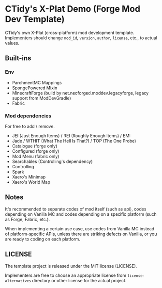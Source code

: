 # CTidy's X-Plat Demo (Forge Mod Dev Template)

CTidy's own X-Plat (cross-platform) mod development template. Implementers should change `mod_id`, `version`, `author`, `license`, etc., to actual values.

## Built-ins
### Env
- ParchmentMC Mappings
- SpongePowered Mixin
- MinecraftForge (build by net.neoforged.moddev.legacyforge, legacy support from ModDevGradle)
- Fabric

### Mod dependencies
For free to add / remove.
- JEI (Just Enough Items) / REI (Roughly Enough Items) / EMI
- Jade / WTHIT (What The Hell Is That?) / TOP (The One Probe)
- Catalogue (forge only)
- Configured (forge only)
- Mod Menu (fabric only)
- Searchables (Controlling's dependency)
- Controlling
- Spark
- Xaero's Minimap
- Xaero's World Map

## Notes
It's recommended to separate codes of mod itself (such as api), codes depending on Vanilla MC and codes depending on a specific platform (such as Forge, Fabric, etc.).

When implementing a certain use case, use codes from Vanilla MC instead of platform-specific APIs, unless there are striking defects on Vanilla, or you are ready to coding on each platform.

## LICENSE
The template project is released under the MIT license (LICENSE).

Implementers are free to choose an appropriate license from `license-alternatives` directory or other license for the actual project.
